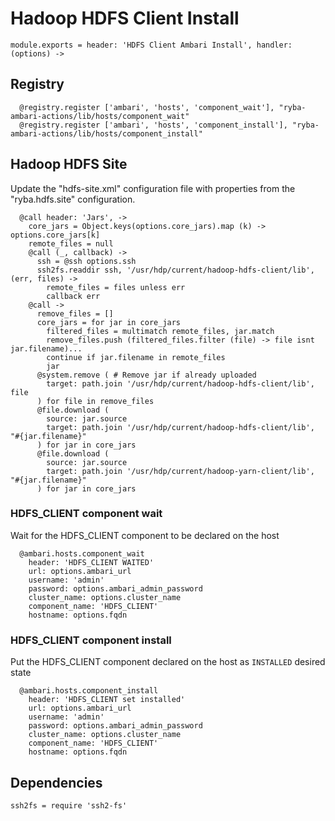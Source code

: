 
# Hadoop HDFS Client Install

    module.exports = header: 'HDFS Client Ambari Install', handler: (options) ->

## Registry

      @registry.register ['ambari', 'hosts', 'component_wait'], "ryba-ambari-actions/lib/hosts/component_wait"
      @registry.register ['ambari', 'hosts', 'component_install'], "ryba-ambari-actions/lib/hosts/component_install"

## Hadoop HDFS Site

Update the "hdfs-site.xml" configuration file with properties from the
"ryba.hdfs.site" configuration.

      @call header: 'Jars', ->
        core_jars = Object.keys(options.core_jars).map (k) -> options.core_jars[k]
        remote_files = null
        @call (_, callback) ->
          ssh = @ssh options.ssh
          ssh2fs.readdir ssh, '/usr/hdp/current/hadoop-hdfs-client/lib', (err, files) ->
            remote_files = files unless err
            callback err
        @call ->
          remove_files = []
          core_jars = for jar in core_jars
            filtered_files = multimatch remote_files, jar.match
            remove_files.push (filtered_files.filter (file) -> file isnt jar.filename)...
            continue if jar.filename in remote_files
            jar
          @system.remove ( # Remove jar if already uploaded
            target: path.join '/usr/hdp/current/hadoop-hdfs-client/lib', file
          ) for file in remove_files
          @file.download (
            source: jar.source
            target: path.join '/usr/hdp/current/hadoop-hdfs-client/lib', "#{jar.filename}"
          ) for jar in core_jars
          @file.download (
            source: jar.source
            target: path.join '/usr/hdp/current/hadoop-yarn-client/lib', "#{jar.filename}"
          ) for jar in core_jars


### HDFS_CLIENT component wait
Wait for the HDFS_CLIENT component to be declared on the host

      @ambari.hosts.component_wait
        header: 'HDFS_CLIENT WAITED'
        url: options.ambari_url
        username: 'admin'
        password: options.ambari_admin_password
        cluster_name: options.cluster_name
        component_name: 'HDFS_CLIENT'
        hostname: options.fqdn

### HDFS_CLIENT component install
Put the HDFS_CLIENT component declared on the host as `INSTALLED` desired state

      @ambari.hosts.component_install
        header: 'HDFS_CLIENT set installed'
        url: options.ambari_url
        username: 'admin'
        password: options.ambari_admin_password
        cluster_name: options.cluster_name
        component_name: 'HDFS_CLIENT'
        hostname: options.fqdn

## Dependencies

    ssh2fs = require 'ssh2-fs'
